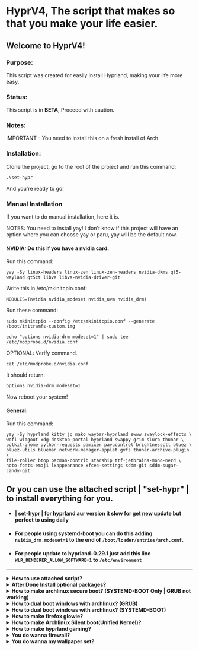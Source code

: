 # HyprV4, The script that makes so that you make your life easier.
## Welcome to HyprV4!
### Purpose:

This script was created for easily install Hyprland, making your life more easy.
### Status:

This script is in **BETA**, Proceed with caution.
### Notes:
IMPORTANT - You need to install this on a fresh install of Arch.

### Installation:
Clone the project, go to the root of the project and run this command:

```
.\set-hypr
```

And you're ready to go!

### Manual Installation
If you want to do manual installation, here it is.

NOTES: You need to install yay! I don't know if this project will have an option where you can choose yay or paru, yay will be the default now.

#### NVIDIA: Do this if you have a nvidia card.
Run this command:

```
yay -Sy linux-headers linux-zen linux-zen-headers nvidia-dkms qt5-wayland qt5ct libva libva-nvidia-driver-git
```

Write this in /etc/mkinitcpio.conf:

```
MODULES=(nvidia nvidia_modeset nvidia_uvm nvidia_drm)
```

Run these command:

```
sudo mkinitcpio --config /etc/mkinitcpio.conf --generate /boot/initramfs-custom.img
```

```
echo "options nvidia-drm modeset=1" | sudo tee /etc/modprobe.d/nvidia.conf
```

OPTIONAL: Verify command.

```
cat /etc/modprobe.d/nvidia.conf
```

It should return:

```
options nvidia-drm modeset=1
```

Now reboot your system!

#### General:
Run this command:

```
yay -Sy hyprland kitty jq mako waybar-hyprland swww swaylock-effects \
wofi wlogout xdg-desktop-portal-hyprland swappy grim slurp thunar \
polkit-gnome python-requests pamixer pavucontrol brightnessctl bluez \
bluez-utils blueman network-manager-applet gvfs thunar-archive-plugin \
file-roller btop pacman-contrib starship ttf-jetbrains-mono-nerd \
noto-fonts-emoji lxappearance xfce4-settings sddm-git sddm-sugar-candy-git 
```

Or you can use the attached script | "set-hypr" | to install everything for you.
---
- #### | set-hypr | for hyprland aur version it slow for get new update but perfect to using daily
- #### For people using systemd-boot you can do this adding `nvidia_drm.modeset=1` to the end of `/boot/loader/entries/arch.conf`.
- #### For people update to hyprland-0.29.1 just add this line `WLR_RENDERER_ALLOW_SOFTWARE=1` to `/etc/environment`
---

<details>
  <summary><strong> How to use attached script? </strong></summary>

---
- Step 1
```
  git clone https://github.com/oniichanx/hyprv6.git
```
- Step 2
```
  cd hyprv6
```
- Step 3
```
  chmod +x set-hypr
```
```
  chmod +x set-hypr-git
```
- Step 4 run which one you wanna use `hypr or hypr-git`
```
  ./set-hypr
```
```
  ./set-hypr-git
```
- DONE
---
</details>
</details>

<details>
  <summary><strong> After Done  Install optional packages? </strong></summary>

---
- #### Any Nerd Fonts installed and used by your terminal emulator to display icon (Highly Recommended: JetBrains Mono, since most of the config using this font)

- You can use lime-desu script to download any Nerd Fonts (requires [fzf](https://github.com/junegunn/fzf)&[wget](https://archlinux.org/packages/extra/x86_64/wget))
```
sudo pacman -S fzf wget
```
- run this next when fzf & wget install done
```
bash -c "$(curl -Ls https://raw.githubusercontent.com/lime-desu/bin/main/nf-dl)"
```
---
- #### install all font manual
```
pacman -S ttf-dejavu ttf-liberation ttf-droid ttf-ubuntu-font-family noto-fonts noto-fonts-cjk ttf-font-awesome

yay -S ttf-gelasio-ib ttf-caladea ttf-carlito ttf-liberation-sans-narrow ttf-ms-fonts ttf-tlwg ttf-maple ttf-twemoji
```
---
- #### install apple fonts manual
```
git clone https://aur.archlinux.org/apple-fonts.git
cd apple-fonts
makepkg -si
```
---
- #### install obs-studio & font-manager
```
pacman -S obs-studio
yay -S font-manager
```
---
- #### install webcord it just discord but can sharing srceen on wayland&hyprland
```
git clone https://aur.archlinux.org/webcord.git
cd webcord
makepkg -si
```
---
- #### install AppImageLauncher for just use appimage
```
yay -S AppImageLauncher
```
---
- #### install imagemagick for custom neofetch with image like .png|.jpg|.gif (requires [neofetch config](https://github.com/oniichanx/neofetch))
```
sudo pacman -S imagemagick
```
---
- #### set default-web-browser to librewolf
```
xdg-settings set default-web-browser librewolf.desktop
```
---
- #### Hwo to disable yay -debug
```
nano /etc/makepkg.conf
```
- and just put `!` in font debug to look like this `!debug`
---
  </details>
</details>

<details>
  <summary><strong> How to make archlinux secure boot? (SYSTEMD-BOOT Only | GRUB not working)</strong></summary>

---
- Step 1
```
sudo pacman -S sbctl
```
- Step 2
```
sudo sbctl create-keys
```
- Step 3
```
sudo sbctl enroll-keys -m
```
- Step 4
```
sudo sbctl sign -s /boot/EFI/BOOT/BOOTX64.EFi
sudo sbctl sign -s /boot/EFI/systemd/systemd-bootx64.efi
sudo sbctl sign -s /boot/vmlinuz-linux
sudo sbctl sign -s /boot/vmlinuz-linux-zen
sudo sbctl sign -s /boot/EFI/BOOT/BOOTX64.EFI
```
- Step 5
```
sudo sbctl verify
```
- Done

---
  </details>
</details>

<details>
  <summary><strong> How to dual boot windows with archlinux? (GRUB) </strong></summary>
  
---
- Step 1
```
sudo pacman -S os-prober
```
- Step 2
```
sudo mkinitcpio -P
```
- Step 3 remove # on GRUB_DISABLE_OS_PEROBER=false
```
sudo nano /etc/default/grub
```
- Step 4
```
sudo grub-install --target=x86_64-efi --efi-directory=/efi --boot-directory=/efi --bootloader-id=GRUB
```
- or
```
sudo grub-install --target=x86_64-efi --efi-directory=/boot --bootloader-id=GRUB --boot-directory=/mnt/boot
```
- Step 5
```
sudo grub-mkconfig -o /efi/grub/grub.cfg
```
- Done

---
  </details>
</details>

<details>
  <summary><strong> How to dual boot windows with archlinux? (SYSTEMD-BOOT) </strong></summary>
  
---
- Step 1 (note first efi partition block number)
```
sudo fdisk -l
```
- Step 2
```
sudo mkdir /mnt/windows
```
- Step 3
```
sudo mount /dev/(urwindowsefiblock) /mnt/windows
```
- Step 4
```
sudo cp -r /mnt/windows/EFI/Microsoft /boot/EFI
```
- Step 5 For Check EFI Microsoft is in there (above command to check if copied)
```
sudo ls /boot/EFI
```
- Step 6
```
sudo nano /boot/efi/loader/loader.conf
```
- Or
```
sudo nano /boot/loader/loader.conf
```
- Step 7 add these two lines
```
timeout 5
console-mode 0
```
- Done

---
  </details>
</details>

<details>
  <summary><strong> How to make firefox glowie? </strong></summary>

---

(requires [hnhx config](https://github.com/hnhx/user.js) or [My config](https://github.com/oniichanx/neofetch/tree/main/firefox))

---

- #### if you want firefox theme

(requires [firefox look like safari theme](https://github.com/datguypiko/Firefox-Mod-Blur))

---

  </details>
</details>

<details>
  <summary><strong> How to make Archlinux Silent boot(Unified Kernel)? </strong></summary>

---

```
nano /etc/kernel/cmdline
```
```
quiet fsck.mode=skip loglevel=3 systemd.show_status=auto rd.udev.log_level=3
```
```
sudo mkinitcpio -P
```

---

  </details>
</details>

<details>
  <summary><strong> How to make hyprland gaming? </strong></summary>

---
- #### Install steam
```
sudo pacman -S steam
```
---
- #### Install wine & lutris
```
sudo pacman -S --needed --noconfirm lutris wine-staging wine-mono
```
---
- #### Install lutris requires missed (NVIDIA)
```
sudo pacman -S --needed nvidia-dkms nvidia-utils lib32-nvidia-utils nvidia-settings vulkan-icd-loader lib32-vulkan-icd-loader
```
---
- #### if you want play minecraft
```
sudo pacman -S --needed --noconfirm cava vscodium-bin prismlauncher-qt5-bin
```
- #### if you using nvidia-driver 545.xxx Need to downgrade to 535.113 (Flickering fix)
- ``` yay -S downgrade ```
- ``` sudo downgrade nvidia-dkms nvidia nvidia-utils lib32-nvidia-utils ```
- #### if you using nvidia-driver 545.xxx Need to downgrade to 535.113 (another way for easy)
- ``` git clone https://github.com/Frogging-Family/nvidia-all.git ```
- ``` cd nvidia-all ```
- ``` makepkg -si ```
---
- #### if you want play game on windows (requires [StartWine](https://github.com/RusNor/StartWine-Launcher))
```
curl -sLo /dev/null -w '%{url_effective}' https://github.com/RusNor/StartWine-Launcher/releases/latest
copy output link
wget https://github.com/RusNor/StartWine-Launcher/releases/tag/StartWine_v***
chmod +x StartWine_v*
./StartWine_v37*
```
or Aur
```
yay -S --needed --noconfirm startwine
```
---
- #### if you want change wallpaper quick (requires [Waypaper](https://github.com/anufrievroman/waypaper))
```
sudo pacman -S --needed --noconfirm python-pip python-pipx swaybg
```
```
pip install waypaper
```
```
pipx install waypaper
```
Or use yay packages
```
yay -S waypaper-git
```
Add this line in your hyprland.conf
```
exec-once=waypaper --restore
```
Reboot
`waypaper` will run GUI application.

---
- #### if you want macos theme
```
yay -S mojave-gtk-theme-git apple_cursor
```
---

  </details>
</details>

<details>
  <summary><strong> You do wanna firewall? </strong></summary>

---
- #### Install Gufw & xorg-xhost
```
sudo pacman -S gufw xorg-xhost
```

- ### ([gufw issues fix](https://forum.endeavouros.com/t/gufw-problems-and-solution/10666))

`sudo nano /usr/bin/gufw`
```
#!/bin/bash
Main() {
    local whoami="$(whoami)"
    if [ "$(loginctl show-session "$(loginctl|grep $whoami|sort -n|tail -n 1 |awk '{print $1}')" -p Type)" = "Type=wayland" ]
    then
        xhost +si:localuser:root
    fi
    pkexec gufw-pkexec $whoami
}
Main "$@"
```

`sudo nano /usr/bin/gufw-pkexec`
```
#!/bin/bash
LOCATIONS=`ls -ld /usr/lib/python*/site-packages/gufw/gufw.py | awk '{print $NF}'` # from source
LOCATIONS=( "${LOCATIONS[@]}" "/usr/share/gufw/gufw/gufw.py" )                    # deb package

for ((i = 0; i < ${#LOCATIONS[@]}; i++))
do
    if [[ -e "${LOCATIONS[${i}]}" ]]; then
        python3 ${LOCATIONS[${i}]} $1
    fi
done
```

- ### ([gufw issues fix](https://unix.stackexchange.com/questions/396806/gufw-returns-a-segmentation-fault-in-line-13))
  
`sudo nano /usr/bin/gufw`
```
#!/bin/bash
Main() {
    local whoami="$(whoami)"
    if [ "$(loginctl show-session "$(loginctl|grep $whoami|sort -n|tail -n 1 |awk '{print $1}')" -p Type)" = "Type=wayland" ]
    then
        xhost +si:localuser:root
    fi
    pkexec gufw-pkexec $whoami
}
Main "$@"
```

`To block IPV6 By Default`
```
sudo nano /etc/default/ufw

and do this

first one IPV6=yes to IPV6=no
```

`My recommended Rules`
```
sudo ufw limit SSH
sudo ufw limit 22/tcp
sudo ufw allow 80/tcp
sudo ufw allow 443/tcp
sudo ufw default deny incoming
sudo ufw default allow outgoing
sudo ufw enable
```
---
`if you can't you lanucher gufw but Segmentation fault (core dumped) or someting right this`

Type the following command in a terminal:

```
echo $XDG_SESSION_TYPE
```
If it returns Wayland, type:

```
xhost si:localuser:root
```

it line for Revoke Access for root

```
xhost -si:localuser:root
```

you can Verify Default Settings by this command

```
xhost
```
---

If that doesn't work, try this line. This line doesn't need to be changed: `/usr/bin/gufw-pkexec`
Let it remain as default.

`sudo nano /usr/bin/gufw`

```
#!/bin/bash

Main() {
    local whoami="$(whoami)"
    local session_id=$(loginctl list-sessions "$whoami" | sort -n | tail -n 1 | awk '{print $1}')
    local session_type=$(loginctl show-session "$session_id" -p Type --value)

    if [ "$session_type" = "wayland" ]; then
        echo "Wayland session detected. Using alternative approach for permissions."
        # Modify this section based on specific Wayland permissions mechanisms
        # Example: Consider using PolicyKit or custom Wayland-specific rules
        pkexec gufw-pkexec $whoami
    else
        # For non-Wayland sessions (e.g., X11), use xhost to allow root access
        xhost +si:localuser:root

        # Run gufw with pkexec to launch with elevated privileges
        pkexec gufw-pkexec $whoami
    fi
}

Main "$@"

```

---

</details>
</details>

<details>
  <summary><strong> You do wanna my wallpaper set? </strong></summary>
  
- ### ([Wallpaper Set](https://github.com/oniichanx/neofetch/tree/main/wallpaper))
</details>
</details>
